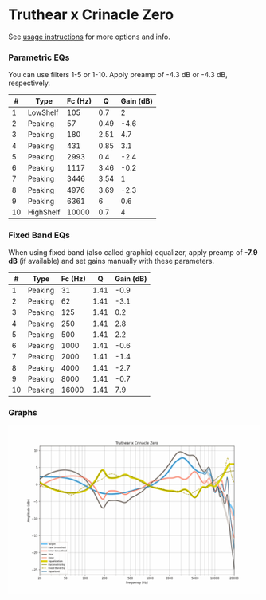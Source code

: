 # Truthear x Crinacle Zero
See [usage instructions](https://github.com/jaakkopasanen/AutoEq#usage) for more options and info.

### Parametric EQs
You can use filters 1-5 or 1-10. Apply preamp of -4.3 dB or -4.3 dB, respectively.

|   # | Type      |   Fc (Hz) |    Q |   Gain (dB) |
|-----|-----------|-----------|------|-------------|
|   1 | LowShelf  |       105 | 0.7  |         2   |
|   2 | Peaking   |        57 | 0.49 |        -4.6 |
|   3 | Peaking   |       180 | 2.51 |         4.7 |
|   4 | Peaking   |       431 | 0.85 |         3.1 |
|   5 | Peaking   |      2993 | 0.4  |        -2.4 |
|   6 | Peaking   |      1117 | 3.46 |        -0.2 |
|   7 | Peaking   |      3446 | 3.54 |         1   |
|   8 | Peaking   |      4976 | 3.69 |        -2.3 |
|   9 | Peaking   |      6361 | 6    |         0.6 |
|  10 | HighShelf |     10000 | 0.7  |         4   |

### Fixed Band EQs
When using fixed band (also called graphic) equalizer, apply preamp of **-7.9 dB** (if available) and set gains manually with these parameters.

|   # | Type    |   Fc (Hz) |    Q |   Gain (dB) |
|-----|---------|-----------|------|-------------|
|   1 | Peaking |        31 | 1.41 |        -0.9 |
|   2 | Peaking |        62 | 1.41 |        -3.1 |
|   3 | Peaking |       125 | 1.41 |         0.2 |
|   4 | Peaking |       250 | 1.41 |         2.8 |
|   5 | Peaking |       500 | 1.41 |         2.2 |
|   6 | Peaking |      1000 | 1.41 |        -0.6 |
|   7 | Peaking |      2000 | 1.41 |        -1.4 |
|   8 | Peaking |      4000 | 1.41 |        -2.7 |
|   9 | Peaking |      8000 | 1.41 |        -0.7 |
|  10 | Peaking |     16000 | 1.41 |         7.9 |

### Graphs
![](./Truthear%20x%20Crinacle%20Zero.png)
